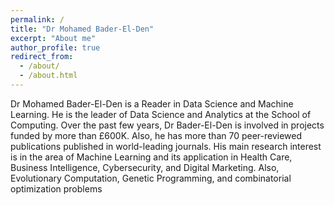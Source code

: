 ```yaml
---
permalink: /
title: "Dr Mohamed Bader-El-Den"
excerpt: "About me"
author_profile: true
redirect_from: 
  - /about/
  - /about.html
---
```


Dr Mohamed Bader-El-Den is a Reader in Data Science and Machine Learning. He is the leader of Data Science and Analytics at the School of Computing. Over the past few years, Dr Bader-El-Den is involved in  projects funded by more than £600K. Also, he has more than 70 peer-reviewed publications published in world-leading journals. His main research interest is in the area of Machine Learning and its application in Health Care, Business Intelligence, Cybersecurity, and Digital Marketing. Also, Evolutionary Computation, Genetic Programming, and combinatorial optimization problems
